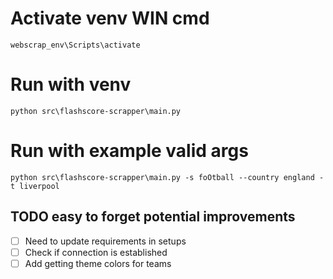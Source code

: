 # Activate venv WIN cmd

`
webscrap_env\Scripts\activate
`

# Run with venv

`
python src\flashscore-scrapper\main.py
`

# Run with example valid args

`
python src\flashscore-scrapper\main.py -s foOtball --country england -t liverpool
`

## TODO easy to forget potential improvements
- [ ] Need to update requirements in setups
- [ ] Check if connection is established
- [ ] Add getting theme colors for teams